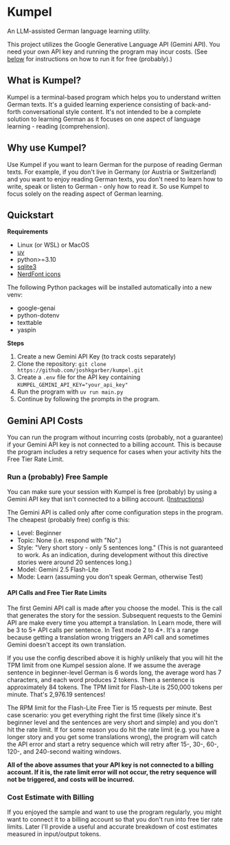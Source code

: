 # Kumpel

An LLM-assisted German language learning utility.

This project utilizes the Google Generative Language API (Gemini API). You need your own API key and running the program may incur costs. (See [below](https://github.com/joshkgarber/kumpel?tab=readme-ov-file#run-a-probably-free-sample) for instructions on how to run it for free (probably).)

## What is Kumpel?

Kumpel is a terminal-based program which helps you to understand written German texts. It's a guided learning experience consisting of back-and-forth conversational style content. It's not intended to be a complete solution to learning German as it focuses on one aspect of language learning - reading (comprehension).

## Why use Kumpel?

Use Kumpel if you want to learn German for the purpose of reading German texts. For example, if you don't live in Germany (or Austria or Switzerland) and you want to enjoy reading German texts, you don't need to learn how to write, speak or listen to German - only how to read it. So use Kumpel to focus solely on the reading aspect of German learning.

## Quickstart

**Requirements**

- Linux (or WSL) or MacOS
- [uv](https://docs.astral.sh/uv/)
- python>=3.10
- [sqlite3](https://sqlite.org/index.html)
- [NerdFont icons](https://www.nerdfonts.com/font-downloads)

The following Python packages will be installed automatically into a new venv:

- google-genai
- python-dotenv
- texttable
- yaspin

**Steps**

1. Create a new Gemini API Key (to track costs separately)
2. Clone the repository: `git clone https://github.com/joshkgarber/kumpel.git`
3. Create a `.env` file for the API key containing `KUMPEL_GEMINI_API_KEY="your_api_key"`
4. Run the program with `uv run main.py`
5. Continue by following the prompts in the program.

## Gemini API Costs

You can run the program without incurring costs (probably, not a guarantee) if your Gemini API key is not connected to a billing account. This is because the program includes a retry sequence for cases when your activity hits the Free Tier Rate Limit.

### Run a (probably) Free Sample

You can make sure your session with Kumpel is free (probably) by using a Gemini API key that isn't connected to a billing account. ([Instructions](https://gemini.google.com/share/ce0701b3d1fb))

The Gemini API is called only after come configuration steps in the program. The cheapest (probably free) config is this:

- Level: Beginner
- Topic: None (i.e. respond with "No".)
- Style: "Very short story - only 5 sentences long." (This is not guaranteed to work. As an indication, during development without this directive stories were around 20 sentences long.)
- Model: Gemini 2.5 Flash-Lite
- Mode: Learn (assuming you don't speak German, otherwise Test)

#### API Calls and Free Tier Rate Limits

The first Gemini API call is made after you choose the model. This is the call that generates the story for the session. Subsequent requests to the Gemini API are make every time you attempt a translation. In Learn mode, there will be 3 to 5+ API calls per sentence. In Test mode 2 to 4+. It's a range because getting a translation wrong triggers an API call and sometimes Gemini doesn't accept its own translation.

If you use the config described above it is highly unlikely that you will hit the TPM limit from one Kumpel session alone. If we assume the average sentence in beginner-level German is 6 words long, the average word has 7 characters, and each word produces 2 tokens. Then a sentence is approximately 84 tokens. The TPM limit for Flash-Lite is 250,000 tokens per minute. That's 2,976.19 sentences!

The RPM limit for the Flash-Lite Free Tier is 15 requests per minute. Best case scenario: you get everything right the first time (likely since it's beginner level and the sentences are very short and simple) and you don't hit the rate limit. If for some reason you do hit the rate limit (e.g. you have a longer story and you get some translations wrong), the program will catch the API error and start a retry sequence which will retry after 15-, 30-, 60-, 120-, and 240-second waiting windows.

**All of the above assumes that your API key is not connected to a billing account. If it is, the rate limit error will not occur, the retry sequence will not be triggered, and costs will be incurred.**

### Cost Estimate with Billing

If you enjoyed the sample and want to use the program regularly, you might want to connect it to a billing account so that you don't run into free tier rate limits. Later I'll provide a useful and accurate breakdown of cost estimates measured in input/output tokens.
